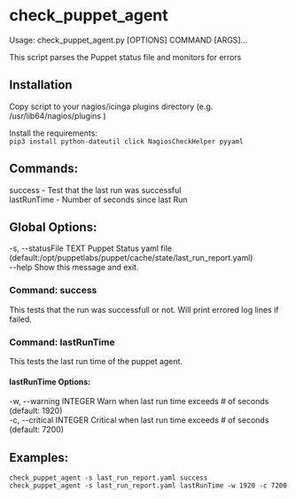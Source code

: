# check_puppet_agent
Usage: check_puppet_agent.py [OPTIONS] COMMAND [ARGS]...

This script parses the Puppet status file and monitors for errors

## Installation
Copy script to your nagios/icinga plugins directory (e.g. /usr/lib64/nagios/plugins )

Install the requirements:\
`pip3 install python-dateutil click NagiosCheckHelper pyyaml`

## Commands:
success     - Test that the last run was successful\
lastRunTime - Number of seconds since last Run

## Global Options:
  -s, --statusFile TEXT  Puppet Status yaml file (default:/opt/puppetlabs/puppet/cache/state/last_run_report.yaml)\
  --help                 Show this message and exit.

### Command: success
This tests that the run was successfull or not. Will print errored log lines if failed.

### Command: lastRunTime
This tests the last run time of the puppet agent.

#### lastRunTime Options:
-w, --warning INTEGER   Warn when last run time exceeds # of seconds (default: 1920)\
-c, --critical INTEGER  Critical when last run time exceeds # of seconds (default: 7200)


## Examples:
```
check_puppet_agent -s last_run_report.yaml success
check_puppet_agent -s last_run_report.yaml lastRunTime -w 1920 -c 7200
```
 
